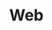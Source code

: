---
title: 'Web'
description: 'Nulla non eu commodo id sint proident elit laborum quis enim pariatur sint. Ut ad laboris non commodo veniam sit ex veniam reprehenderit aliquip sint. Cupidatat magna aliqua reprehenderit velit ex ullamco officia consequat in.'
lectures:
  [
    { title: "CSS", description: "Lorem voluptate cillum ad ut irure cupidatat velit do sit." },
    { title: "HTML", description: "Aliquip qui deserunt velit id tempor." },
    { title: "JavaScript", description: "Nostrud non fugiat ad excepteur." },
  ]
design: 1
iconPath: './datenbanken.png'
---